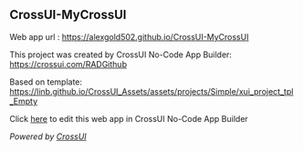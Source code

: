 ## CrossUI-MyCrossUI
Web app url : https://alexgold502.github.io/CrossUI-MyCrossUI

This project was created by CrossUI No-Code App Builder: https://crossui.com/RADGithub

Based on template: https://linb.github.io/CrossUI_Assets/assets/projects/Simple/xui_project_tpl_Empty

Click [here](https://crossui.com/RADGithub/#!from=github&owner=alexgold502&repo=CrossUI-MyCrossUI) to edit this web app in CrossUI No-Code App Builder

<i>Powered by [CrossUI](https://crossui.com)</i>
